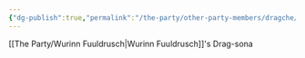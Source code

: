 ```yaml
---
{"dg-publish":true,"permalink":"/the-party/other-party-members/dragche/","updated":"2025-05-27T13:04:33.331+01:00"}
---
```


 [[The Party/Wurinn Fuuldrusch\|Wurinn Fuuldrusch]]'s Drag-sona